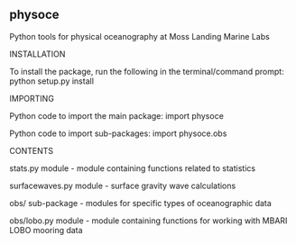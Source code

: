 physoce 
-------
Python tools for physical oceanography at Moss Landing Marine Labs

INSTALLATION

To install the package, run the following in the terminal/command prompt:
python setup.py install

IMPORTING

Python code to import the main package:
import physoce

Python code to import sub-packages:
import physoce.obs

CONTENTS

stats.py module         - module containing functions related to statistics

surfacewaves.py module  - surface gravity wave calculations

obs/ sub-package        - modules for specific types of oceanographic data

obs/lobo.py module      - module containing functions for working with MBARI LOBO mooring data